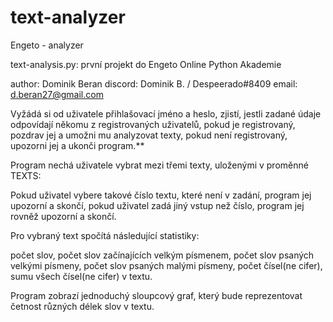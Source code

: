 # text-analyzer
Engeto - analyzer

text-analysis.py: první projekt do Engeto Online Python Akademie

author: Dominik Beran
discord: Dominik B. / Despeerado#8409
email: d.beran27@gmail.com

Vyžádá si od uživatele přihlašovací jméno a heslo,
zjistí, jestli zadané údaje odpovídají někomu z registrovaných uživatelů,
pokud je registrovaný, pozdrav jej a umožni mu analyzovat texty,
pokud není registrovaný, upozorni jej a ukonči program.**

Program nechá uživatele vybrat mezi třemi texty, uloženými v proměnné TEXTS:

Pokud uživatel vybere takové číslo textu, které není v zadání, program jej upozorní a skončí,
pokud uživatel zadá jiný vstup než číslo, program jej rovněž upozorní a skončí.

Pro vybraný text spočítá následující statistiky:

počet slov,
počet slov začínajících velkým písmenem,
počet slov psaných velkými písmeny,
počet slov psaných malými písmeny,
počet čísel(ne cifer),
sumu všech čísel(ne cifer) v textu.

Program zobrazí jednoduchý sloupcový graf,
který bude reprezentovat četnost různých délek slov v textu.
